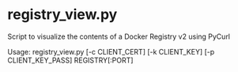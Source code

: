 # registry_view.py
Script to visualize the contents of a Docker Registry v2 using PyCurl

Usage: registry_view.py [-c CLIENT_CERT] [-k CLIENT_KEY] [-p CLIENT_KEY_PASS] REGISTRY[:PORT]
